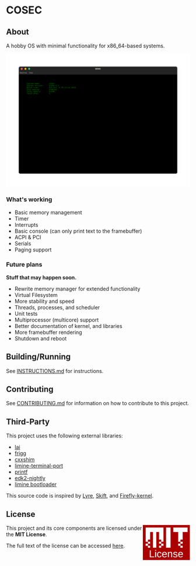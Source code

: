 # COSEC

## About
A hobby OS with minimal functionality for x86_64-based systems.

![QEMU Screen](docs/assets/Screenshot1.png)

### What's working
* Basic memory management
* Timer
* Interrupts
* Basic console (can only print text to the framebuffer)
* ACPI & PCI
* Serials
* Paging support

### Future plans
**Stuff that may happen soon.**
* Rewrite memory manager for extended functionality
* Virtual Filesystem
* More stability and speed
* Threads, processes, and scheduler
* Unit tests
* Multiprocessor (multicore) support
* Better documentation of kernel, and libraries
* More framebuffer rendering
* Shutdown and reboot

## Building/Running
See [INSTRUCTIONS.md](INSTRUCTIONS.md) for instructions.

## Contributing
See [CONTRIBUTING.md](CONTRIBUTING.md) for information on how to contribute to this project.

## Third-Party

This project uses the following external libraries:
* [lai](https://github.com/managarm/lai)
* [frigg](https://github.com/managarm/frigg)
* [cxxshim](https://github.com/managarm/cxxshim)
* [limine-terminal-port](https://github.com/V01D-NULL/limine-terminal-port)
* [printf](https://github.com/eyalroz/printf)
* [edk2-nightly](https://github.com/retrage/edk2-nightly)
* [limine bootloader](https://github.com/limine-bootloader/limine)

This source code is inspired by [Lyre](https://github.com/Lyre-OS/Lyre), [Skift](https://github.com/skift-org/skift), and [Firefly-kernel](https://github.com/FireflyOS/Firefly-Kernel).

## License
<a href="https://opensource.org/licenses/MIT">
<img align="right" height="96" alt="MIT License" src="docs/assets/mit.svg">
</a>

This project and its core components are licensed under the **MIT License**.

The full text of the license can be accessed [here](LICENSE).